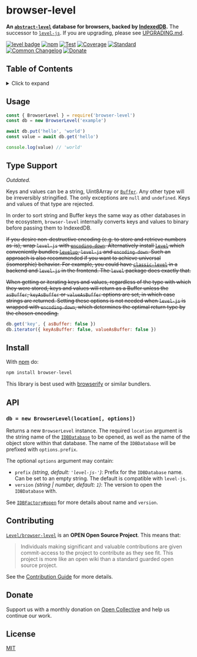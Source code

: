 # browser-level

**An [`abstract-level`][abstract-level] database for browsers, backed by [IndexedDB][indexeddb].** The successor to [`level-js`](https://github.com/Level/level-js). If you are upgrading, please see [UPGRADING.md](UPGRADING.md).

[![level badge][level-badge]][awesome]
[![npm](https://img.shields.io/npm/v/browser-level.svg)](https://www.npmjs.com/package/browser-level)
[![Test](https://img.shields.io/github/workflow/status/Level/browser-level/Test?label=test)](https://github.com/Level/browser-level/actions/workflows/test.yml)
[![Coverage](https://img.shields.io/codecov/c/github/Level/browser-level?label=\&logo=codecov\&logoColor=fff)](https://codecov.io/gh/Level/browser-level)
[![Standard](https://img.shields.io/badge/standard-informational?logo=javascript\&logoColor=fff)](https://standardjs.com)
[![Common Changelog](https://common-changelog.org/badge.svg)](https://common-changelog.org)
[![Donate](https://img.shields.io/badge/donate-orange?logo=open-collective\&logoColor=fff)](https://opencollective.com/level)

## Table of Contents

<details><summary>Click to expand</summary>

- [Usage](#usage)
- [Type Support](#type-support)
- [Install](#install)
- [API](#api)
  - [`db = new BrowserLevel(location[, options])`](#db--new-browserlevellocation-options)
    - [`options`](#options)
- [Contributing](#contributing)
- [Donate](#donate)
- [License](#license)

</details>

## Usage

```js
const { BrowserLevel } = require('browser-level')
const db = new BrowserLevel('example')

await db.put('hello', 'world')
const value = await db.get('hello')

console.log(value) // 'world'
```

<!-- ## Browser Support -->

<!-- [![Sauce Test Status](https://app.saucelabs.com/browser-matrix/level-js.svg)](https://app.saucelabs.com/u/level-js) -->

## Type Support

_Outdated._

Keys and values can be a string, Uint8Array or [`Buffer`][buffer]. Any other type will be irreversibly stringified. The only exceptions are `null` and `undefined`. Keys and values of that type are rejected.

In order to sort string and Buffer keys the same way as other databases in the ecosystem, `browser-level` internally converts keys and values to binary before passing them to IndexedDB.

~~If you desire non-destructive encoding (e.g. to store and retrieve numbers as-is), wrap `level-js` with [`encoding-down`][encoding-down]. Alternatively install [`level`][level] which conveniently bundles [`levelup`][levelup], `level-js` and `encoding-down`. Such an approach is also recommended if you want to achieve universal (isomorphic) behavior. For example, you could have [`classic-level`][classic-level] in a backend and `level-js` in the frontend. The `level` package does exactly that.~~

~~When getting or iterating keys and values, regardless of the type with which they were stored, keys and values will return as a Buffer unless the `asBuffer`, `keyAsBuffer` or `valueAsBuffer` options are set, in which case strings are returned. Setting these options is not needed when `level-js` is wrapped with `encoding-down`, which determines the optimal return type by the chosen encoding.~~

```js
db.get('key', { asBuffer: false })
db.iterator({ keyAsBuffer: false, valueAsBuffer: false })
```

## Install

With [npm](https://npmjs.org) do:

```bash
npm install browser-level
```

This library is best used with [browserify](http://browserify.org) or similar bundlers.

## API

### `db = new BrowserLevel(location[, options])`

Returns a new `BrowserLevel` instance. The required `location` argument is the string name of the [`IDBDatabase`](https://developer.mozilla.org/en-US/docs/Web/API/IDBDatabase) to be opened, as well as the name of the object store within that database. The name of the `IDBDatabase` will be prefixed with `options.prefix`.

The optional `options` argument may contain:

- `prefix` _(string, default: `'level-js-'`)_: Prefix for the `IDBDatabase` name. Can be set to an empty string. The default is compatible with `level-js`.
- `version` _(string | number, default: `1`)_: The version to open the `IDBDatabase` with.

See [`IDBFactory#open`](https://developer.mozilla.org/en-US/docs/Web/API/IDBFactory/open) for more details about name and `version`.

<!-- ## Big Thanks

Cross-browser Testing Platform and Open Source ♥ Provided by [Sauce Labs](https://saucelabs.com).

[![Sauce Labs logo](./sauce-labs.svg)](https://saucelabs.com) -->

## Contributing

[`Level/browser-level`](https://github.com/Level/browser-level) is an **OPEN Open Source Project**. This means that:

> Individuals making significant and valuable contributions are given commit-access to the project to contribute as they see fit. This project is more like an open wiki than a standard guarded open source project.

See the [Contribution Guide](https://github.com/Level/community/blob/master/CONTRIBUTING.md) for more details.

## Donate

Support us with a monthly donation on [Open Collective](https://opencollective.com/level) and help us continue our work.

## License

[MIT](LICENSE)

[level-badge]: https://leveljs.org/img/badge.svg

[indexeddb]: https://developer.mozilla.org/en-US/docs/Web/API/IndexedDB_API

[buffer]: https://nodejs.org/api/buffer.html

[awesome]: https://github.com/Level/awesome

[abstract-level]: https://github.com/Level/abstract-level

[levelup]: https://github.com/Level/levelup

[classic-level]: https://github.com/Level/classic-level

[level]: https://github.com/Level/level

[encoding-down]: https://github.com/Level/encoding-down
